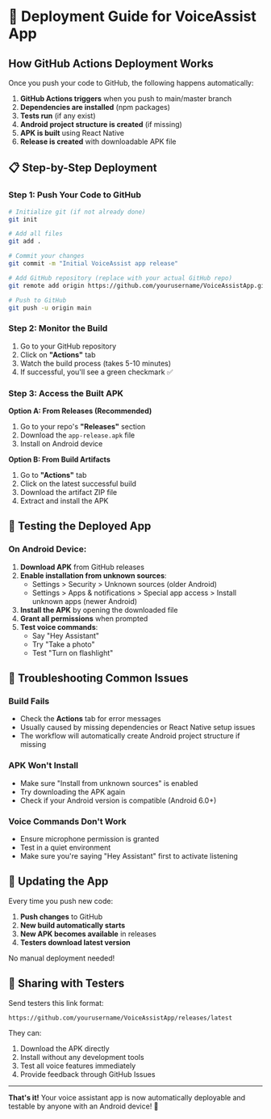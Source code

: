 # 🚀 Deployment Guide for VoiceAssist App

## How GitHub Actions Deployment Works

Once you push your code to GitHub, the following happens automatically:

1. **GitHub Actions triggers** when you push to main/master branch
2. **Dependencies are installed** (npm packages)
3. **Tests run** (if any exist)
4. **Android project structure is created** (if missing)
5. **APK is built** using React Native
6. **Release is created** with downloadable APK file

## 📋 Step-by-Step Deployment

### Step 1: Push Your Code to GitHub

```bash
# Initialize git (if not already done)
git init

# Add all files
git add .

# Commit your changes
git commit -m "Initial VoiceAssist app release"

# Add GitHub repository (replace with your actual GitHub repo)
git remote add origin https://github.com/yourusername/VoiceAssistApp.git

# Push to GitHub
git push -u origin main
```

### Step 2: Monitor the Build

1. Go to your GitHub repository
2. Click on **"Actions"** tab
3. Watch the build process (takes 5-10 minutes)
4. If successful, you'll see a green checkmark ✅

### Step 3: Access the Built APK

**Option A: From Releases (Recommended)**
1. Go to your repo's **"Releases"** section
2. Download the `app-release.apk` file
3. Install on Android device

**Option B: From Build Artifacts**
1. Go to **"Actions"** tab
2. Click on the latest successful build
3. Download the artifact ZIP file
4. Extract and install the APK

## 🧪 Testing the Deployed App

### On Android Device:

1. **Download APK** from GitHub releases
2. **Enable installation from unknown sources**:
   - Settings > Security > Unknown sources (older Android)
   - Settings > Apps & notifications > Special app access > Install unknown apps (newer Android)
3. **Install the APK** by opening the downloaded file
4. **Grant all permissions** when prompted
5. **Test voice commands**:
   - Say "Hey Assistant"
   - Try "Take a photo"
   - Test "Turn on flashlight"

## 🔧 Troubleshooting Common Issues

### Build Fails
- Check the **Actions** tab for error messages
- Usually caused by missing dependencies or React Native setup issues
- The workflow will automatically create Android project structure if missing

### APK Won't Install
- Make sure "Install from unknown sources" is enabled
- Try downloading the APK again
- Check if your Android version is compatible (Android 6.0+)

### Voice Commands Don't Work
- Ensure microphone permission is granted
- Test in a quiet environment
- Make sure you're saying "Hey Assistant" first to activate listening

## 🔄 Updating the App

Every time you push new code:
1. **Push changes** to GitHub
2. **New build automatically starts**
3. **New APK becomes available** in releases
4. **Testers download latest version**

No manual deployment needed!

## 🎯 Sharing with Testers

Send testers this link format:
```
https://github.com/yourusername/VoiceAssistApp/releases/latest
```

They can:
1. Download the APK directly
2. Install without any development tools
3. Test all voice features immediately
4. Provide feedback through GitHub Issues

---

**That's it!** Your voice assistant app is now automatically deployable and testable by anyone with an Android device! 🎉
